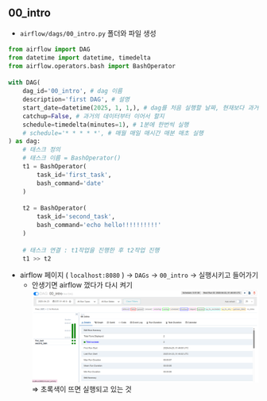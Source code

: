 ## 00_intro
- `airflow/dags/00_intro.py` 폴더와 파일 생성
```python
from airflow import DAG
from datetime import datetime, timedelta
from airflow.operators.bash import BashOperator

with DAG(
    dag_id='00_intro', # dag 이름
    description='first DAG', # 설명
    start_date=datetime(2025, 1, 1,), # dag를 처음 실행할 날짜, 현재보다 과거의 날짜가 들어와야함
    catchup=False, # 과거의 데이터부터 이어서 할지
    schedule=timedelta(minutes=1), # 1분에 한번씩 실행
    # schedule='* * * * *', # 매월 매일 매시간 매분 매초 실행
) as dag:
    # 태스크 정의
    # 태스크 이름 = BashOperator()
    t1 = BashOperator(
        task_id='first_task',
        bash_command='date'
    )

    t2 = BashOperator(
        task_id='second_task',
        bash_command='echo hello!!!!!!!!!!'
    )

    # 태스크 연결 : t1작업을 진행한 후 t2작업 진행
    t1 >> t2
```

- airflow 페이지 ( `localhost:8080` ) → `DAGs` → `00_intro` → 실행시키고 들어가기
    - 안생기면 airflow 껐다가 다시 켜기
![alt text](/airflow/assets/00_intro.png)
⇒ 초록색이 뜨면 실행되고 있는 것